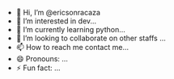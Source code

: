 - 👋 Hi, I’m @ericsonracaza
- 👀 I’m interested in dev...
- 🌱 I’m currently learning python...
- 💞️ I’m looking to collaborate on other staffs ...
- 📫 How to reach me contact me...
- 😄 Pronouns: ...
- ⚡ Fun fact: ...

<!---
ericsonracaza/ericsonracaza is a ✨ special ✨ repository because its `README.md` (this file) appears on your GitHub profile.
You can click the Preview link to take a look at your changes.
--->
